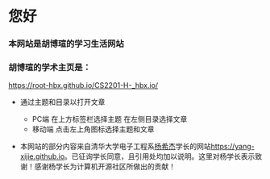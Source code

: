 # 您好

### 本网站是胡博瑄的学习生活网站
### 胡博瑄的学术主页是： 
<https://root-hbx.github.io/CS2201-H-_hbx.io/>

- 通过主题和目录以打开文章
    - PC端 在上方标签栏选择主题 在左侧目录选择文章
    - 移动端 点击左上角图标选择主题和文章
    
- 本网站的部分内容来自清华大学电子工程系[杨希杰](https://yang-xijie.github.io/ME/introduction/)学长的网站<https://yang-xijie.github.io>。已征询学长同意，且引用处均加以说明。这里对杨学长表示致谢！感谢杨学长为计算机开源社区所做出的贡献！